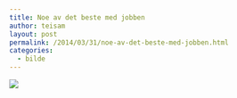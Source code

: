 ```yaml
---
title: Noe av det beste med jobben
author: teisam
layout: post
permalink: /2014/03/31/noe-av-det-beste-med-jobben.html
categories:
  - bilde
---
```

<img class="iphone-image" src="/content/coffeequeen.jpg" />